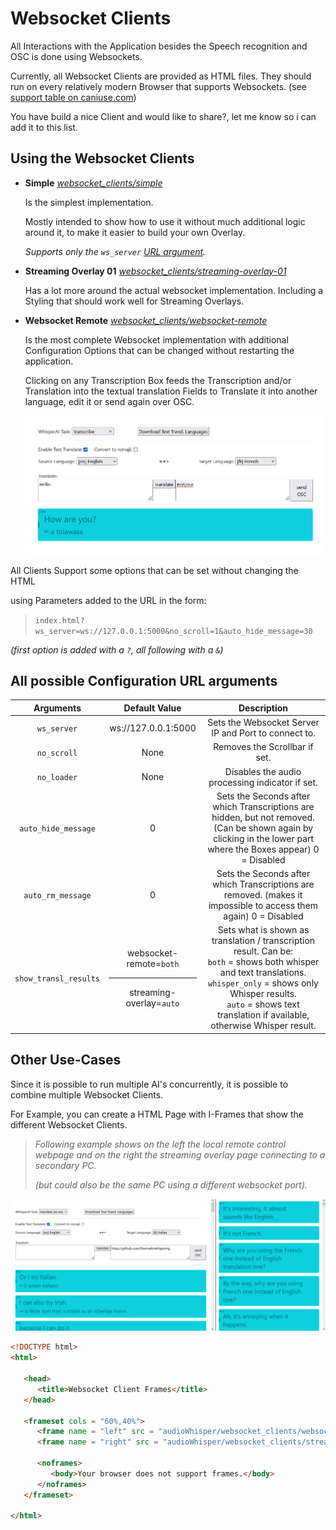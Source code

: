# Websocket Clients
All Interactions with the Application besides the Speech recognition and OSC is done using Websockets.

Currently, all Websocket Clients are provided as HTML files. They should run on every relatively modern Browser that supports Websockets. (see [support table on caniuse.com](https://caniuse.com/websockets))

You have build a nice Client and would like to share?, let me know so i can add it to this list.

## Using the Websocket Clients

- **Simple** [_websocket_clients/simple_](../websocket_clients/simple/)

  Is the simplest implementation.
  
  Mostly intended to show how to use it without much additional logic around it, to make it easier to build your own Overlay.

  _Supports only the `ws_server` [URL argument](#all-possible-configuration-url-arguments)._

- **Streaming Overlay 01** [_websocket_clients/streaming-overlay-01_](../websocket_clients/streaming-overlay-01/)

  Has a lot more around the actual websocket implementation. Including a Styling that should work well for Streaming Overlays.

- **Websocket Remote** [_websocket_clients/websocket-remote_](../websocket_clients/websocket-remote/)

  Is the most complete Websocket implementation with additional Configuration Options that can be changed without restarting the application.

  Clicking on any Transcription Box feeds the Transcription and/or Translation into the textual translation Fields to Translate it into another language, edit it or send again over OSC.

  <img src=../images/remote_control.png width=600>


All Clients Support some options that can be set without changing the HTML

using Parameters added to the URL in the form:

> `index.html?ws_server=ws://127.0.0.1:5000&no_scroll=1&auto_hide_message=30`

_(first option is added with a `?`, all following with a `&`)_


## All possible Configuration URL arguments

|       Arguments       |                    Default Value                     |                                                                                                                      Description                                                                                                                      |
|:---------------------:|:----------------------------------------------------:|:-----------------------------------------------------------------------------------------------------------------------------------------------------------------------------------------------------------------------------------------------------:|
|      `ws_server`      |                 ws://127.0.0.1:5000                  |                                                                                                 Sets the Websocket Server IP and Port to connect to.                                                                                                  |
|      `no_scroll`      |                         None                         |                                                                                                             Removes the Scrollbar if set.                                                                                                             |
|      `no_loader`      |                         None                         |                                                                                                    Disables the audio processing indicator if set.                                                                                                    |
|  `auto_hide_message`  |                          0                           |                                            Sets the Seconds after which Transcriptions are hidden, but not removed. (Can be shown again by clicking in the lower part where the Boxes appear) 0 = Disabled                                            |
|   `auto_rm_message`   |                          0                           |                                                                   Sets the Seconds after which Transcriptions are removed. (makes it impossible to access them again) 0 = Disabled                                                                    |
| `show_transl_results` | websocket-remote=`both`<hr/>streaming-overlay=`auto` | Sets what is shown as translation / transcription result. Can be:<br/>`both` = shows both whisper and text translations.<br/>`whisper_only` = shows only Whisper results.<br/>`auto` = shows text translation if available, otherwise Whisper result. |


## Other Use-Cases
Since it is possible to run multiple AI's concurrently, it is possible to combine multiple Websocket Clients.

For Example, you can create a HTML Page with I-Frames that show the different Websocket Clients.

> _Following example shows on the left the local remote control webpage and on the right the streaming overlay page connecting to a secondary PC._
> 
> _(but could also be the same PC using a different websocket port)._

<img src=../images/parallel-live-translation.png width=700>

```html
<!DOCTYPE html>
<html>
   
   <head>
      <title>Websocket Client Frames</title>
   </head>
   
   <frameset cols = "60%,40%">
      <frame name = "left" src = "audioWhisper/websocket_clients/websocket-remote/index.html" />
      <frame name = "right" src = "audioWhisper/websocket_clients/streaming-overlay-01/index.html?ws_server=ws://192.168.2.136:5000" />
      
      <noframes>
         <body>Your browser does not support frames.</body>
      </noframes>
   </frameset>
   
</html>
```
